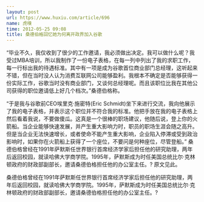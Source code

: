 ```yaml
---
layout: post
url: https://www.huxiu.com/article/696
name: 虎嗅
time: 2012-05-25 09:08
title: 桑德伯格回忆她为何离开政界加入谷歌
---
```

“毕业不久，我仅收到了很少的工作邀请，我必须做出决定。我可以做什么呢？我受过MBA培训，所以我制作了一份电子表格，在每一列中列出了我的求职工作，每一行标出我的待遇标准。其中有一项是成为谷歌首位商业部门总经理，这听起来不错，但在当时没人认为消费互联网公司能够盈利。我根本不确定是否能够获得一份实际工作，谷歌当时没有商业部门，又谈何总经理呢。而且该职位比我在其他公司获得的职位邀请低上好几个档次。”桑德伯格称。

“于是我与谷歌前CEO埃里克·施密特(Eric Schmidt)坐下来进行交流，我向他展示了我的电子表格，并表示这个职位并不符合我的标准。他把手放在我的电子表格上然后看着我说，不要做傻瓜。这真是一个很棒的职场建议，他随后说，登上你的火箭船。当企业能够快速发展，并产生重大影响力时，职员的职场生涯会随之高升。但是当企业无法快速增长，或者使命不能产生重大影响，企业陷入停滞或受到政治影响时，如果你在火箭船上获得了一个座位，不要问是何种座位，尽管登船。” 桑德伯格曾经在1991年萨默斯任世界银行首席经济学家后担任他的研究助理，两年后返回校园，就读哈佛大学商学院。1995年，萨默斯成为时任美国总统比尔·克林顿政府的财政部副部长，邀请桑德伯格担任他的办公室主任。? 原文见此。

桑德伯格曾经在1991年萨默斯任世界银行首席经济学家后担任他的研究助理，两年后返回校园，就读哈佛大学商学院。1995年，萨默斯成为时任美国总统比尔·克林顿政府的财政部副部长，邀请桑德伯格担任他的办公室主任。?


